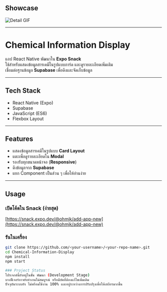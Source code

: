 ## Showcase
![Detail GIF](https://media.discordapp.net/attachments/952305663344795739/1430334869249982505/App.gif?ex=68f966a7&is=68f81527&hm=cbf224fe752102ab9a4edb7f3a5c9f448fec9dd631c1b7f7e6369084547abefc&=)

---

# Chemical Information Display

แอป React Native พัฒนาใน **Expo Snack**  
ใช้สำหรับแสดงข้อมูลสารเคมีในรูปแบบการ์ด และดูรายละเอียดเพิ่มเติม  
เชื่อมต่อฐานข้อมูล **Supabase** เพื่อดึงและจัดเก็บข้อมูล

---

## Tech Stack
- React Native (Expo)
- Supabase
- JavaScript (ES6)
- Flexbox Layout

---

## Features
- แสดงข้อมูลสารเคมีในรูปแบบ **Card Layout**
- แตะเพื่อดูรายละเอียดใน **Modal**
- รองรับทุกขนาดหน้าจอ (**Responsive**)
- ดึงข้อมูลจาก **Supabase**
- แยก Component เป็นส่วน ๆ เพื่อให้อ่านง่าย

---


## Usage

### เปิดโค้ดใน Snack (ง่ายสุด)
[https://snack.expo.dev/@ohmjk/add-app-new](https://snack.expo.dev/@ohmjk/add-app-new)

### รันในเครื่อง
```bash
git clone https://github.com/<your-username>/<your-repo-name>.git
cd Chemical-Information-Display
npm install
npm start

### Project Status
โปรเจกต์นี้ยังอยู่ในขั้น พัฒนา (Development Stage)
บางฟีเจอร์อาจยังทำงานไม่สมบูรณ์ หรือมีบัคที่ต้องแก้ไขเพิ่มเติม
ปัจจุบันระบบยัง ไม่พร้อมใช้งาน 100% และอยู่ระหว่างการปรับปรุงเพื่อให้เสถียรมากขึ้น

